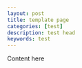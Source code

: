 ```yaml
---
layout: post
title: template page
categories: [test]
description: test head 
keywords: test
---
```


Content here
